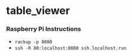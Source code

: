 # table_viewer

### Raspberry Pi Instructions
- `rackup -p 8080`
- `ssh -R 80:localhost:8080 ssh.localhost.run`
